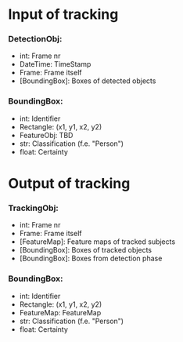 # Input of tracking
### DetectionObj:
  * int: Frame nr
  * DateTime: TimeStamp
  * Frame: Frame itself
  * [BoundingBox]\: Boxes of detected objects

### BoundingBox:
  * int: Identifier
  * Rectangle: (x1, y1, x2, y2)
  * FeatureObj: TBD
  * str: Classification (f.e. "Person")
  * float: Certainty

# Output of tracking
### TrackingObj:
  * int: Frame nr
  * Frame: Frame itself
  * [FeatureMap]\: Feature maps of tracked subjects  
  * [BoundingBox]\: Boxes of tracked objects
  * [BoundingBox]\: Boxes from detection phase

### BoundingBox:
  * int: Identifier
  * Rectangle: (x1, y1, x2, y2)
  * FeatureMap: FeatureMap
  * str: Classification (f.e. "Person")
  * float: Certainty

